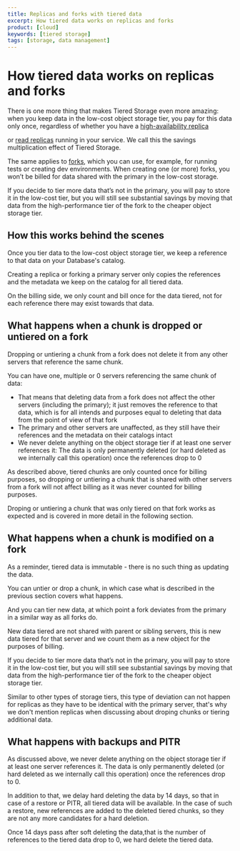 ```yaml
---
title: Replicas and forks with tiered data
excerpt: How tiered data works on replicas and forks
product: [cloud]
keywords: [tiered storage]
tags: [storage, data management]
---
```


# How tiered data works on replicas and forks 

There is one more thing that makes Tiered Storage even more amazing: when you keep data in the low-cost object storage tier,
you pay for this data only once, regardless of whether you have a [high-availability replica][ha-replica]

or [read replicas][read-replica] running in your service. We call this the savings multiplication effect of Tiered Storage.

The same applies to [forks][operations-forking], which you can use, for example, for running tests or creating dev environments.
When creating one (or more) forks, you won’t be billed for data shared with the primary in the low-cost storage.

If you decide to tier more data that’s not in the primary, you will pay to store it in the low-cost tier,
but you will still see substantial savings by moving that data from the high-performance tier of the fork to the cheaper object storage tier.

## How this works behind the scenes

Once you tier data to the low-cost object storage tier, we keep a reference to that data on your Database's catalog.

Creating a replica or forking a primary server only copies the references and the metadata we keep on the catalog for all tiered data.

On the billing side, we only count and bill once for the data tiered, not for each reference there may exist towards that data. 

## What happens when a chunk is dropped or untiered on a fork

Dropping or untiering a chunk from a fork does not delete it from any other servers that reference the same chunk.

You can have one, multiple or 0 servers referencing the same chunk of data:
* That means that deleting data from a fork does not affect the other servers (including the primary);
  it just removes the reference to that data, which is for all intends and purposes equal to deleting that data from the point of view of that fork
* The primary and other servers are unaffected, as they still have their references and the metadata on their catalogs intact
* We never delete anything on the object storage tier if at least one server references it:
  The data is only permanently deleted (or hard deleted as we internally call this operation) once the references drop to 0

As described above, tiered chunks are only counted once for billing purposes, so dropping or untiering a chunk that is shared with other servers
from a fork will not affect billing as it was never counted for billing purposes.

Droping or untiering a chunk that was only tiered on that fork works as expected and is covered in more detail in the following section. 

## What happens when a chunk is modified on a fork

As a reminder, tiered data is immutable - there is no such thing as updating the data.

You can untier or drop a chunk, in which case what is described in the previous section covers what happens.

And you can tier new data, at which point a fork deviates from the primary in a similar way as all forks do.

New data tiered are not shared with parent or sibling servers, this is new data tiered for that server and we count them as a new object for the purposes of billing.

If you decide to tier more data that’s not in the primary, you will pay to store it in the low-cost tier,
but you will still see substantial savings by moving that data from the high-performance tier of the fork to the cheaper object storage tier.

Similar to other types of storage tiers, this type of deviation can not happen for replicas as they have to be identical with the primary server, that's why we don't mention replicas when discussing about droping chunks or tiering additional data.

## What happens with backups and PITR

As discussed above, we never delete anything on the object storage tier if at least one server references it.
The data is only permanently deleted (or hard deleted as we internally call this operation) once the references drop to 0.

In addition to that, we delay hard deleting the data by 14 days, so that in case of a restore or PITR, all tiered data will be available.
In the case of such a restore, new references are added to the deleted tiered chunks, so they are not any more candidates for a hard deletion. 

Once 14 days pass after soft deleting the data,that is the number of references to the tiered data drop to 0, we hard delete the tiered data.

[ha-replica]: /use-timescale/:currentVersion:/ha-replicas/high-availability/
[read-replica]: /use-timescale/:currentVersion:/ha-replicas/read-scaling/#read-replicas
[operations-forking]: /use-timescale/:currentVersion:/services/service-management/#fork-a-service